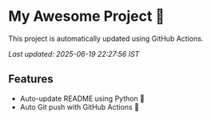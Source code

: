 # My Awesome Project 🚀

This project is automatically updated using GitHub Actions.

_Last updated: 2025-06-19 22:27:56 IST_

## Features
- Auto-update README using Python 🐍
- Auto Git push with GitHub Actions 🤖
